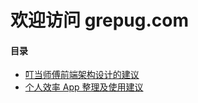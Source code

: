 # 欢迎访问 grepug.com

#### 目录

- [叮当师傅前端架构设计的建议](./叮当师傅前端架构设计的建议.md)
- [个人效率 App 整理及使用建议](./个人效率%20App%20整理及使用建议.md)
